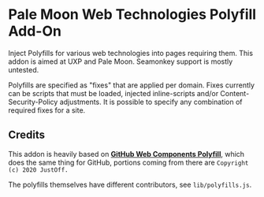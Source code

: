 # Pale Moon Web Technologies Polyfill Add-On

Inject Polyfills for various web technologies into pages requiring them. This addon is aimed
at UXP and Pale Moon. Seamonkey support is mostly untested.

Polyfills are specified as "fixes" that are applied per domain. Fixes currently can be
scripts that must be loaded, injected inline-scripts and/or Content-Security-Policy adjustments.
It is possible to specify any combination of required fixes for a site.

## Credits

This addon is heavily based on [**GitHub Web Components Polyfill**](https://github.com/JustOff/github-wc-polyfill), which does the same thing for GitHub, portions coming from there are `Copyright (c) 2020 JustOff.`

The polyfills themselves have different contributors, see `lib/polyfills.js`.

